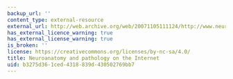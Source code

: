 ```yaml
---
backup_url: ''
content_type: external-resource
external_url: http://web.archive.org/web/20071105111124/http://www.neuropat.dote.hu/
has_external_licence_warning: true
has_external_license_warning: true
is_broken: ''
license: https://creativecommons.org/licenses/by-nc-sa/4.0/
title: Neuroanatomy and pathology on the Internet
uid: b3275d36-1ced-4318-839d-430502769bb7
---
```

